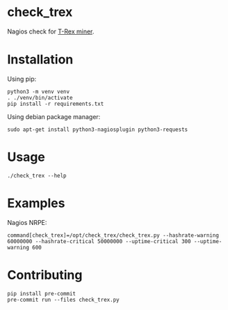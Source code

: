 # check_trex

Nagios check for [T-Rex miner](https://github.com/trexminer/T-Rex).

# Installation

Using pip:

```
python3 -m venv venv
. ./venv/bin/activate
pip install -r requirements.txt
```

Using debian package manager:

```
sudo apt-get install python3-nagiosplugin python3-requests
```

# Usage

```
./check_trex --help
```

# Examples

Nagios NRPE:

```
command[check_trex]=/opt/check_trex/check_trex.py --hashrate-warning 60000000 --hashrate-critical 50000000 --uptime-critical 300 --uptime-warning 600
```

# Contributing

```
pip install pre-commit
pre-commit run --files check_trex.py
```
